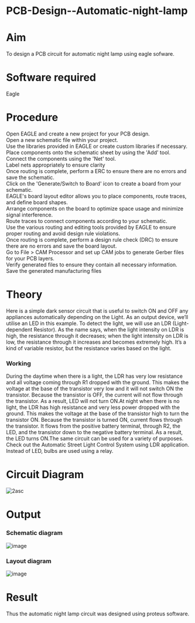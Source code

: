 # PCB-Design--Automatic-night-lamp

# Aim
To design a PCB circuit for automatic night lamp using eagle sofware.

# Software required
Eagle 

# Procedure

Open EAGLE and create a new project for your PCB design. </br>
Open a new schematic file within your project.</br>
Use the libraries provided in EAGLE or create custom libraries if necessary.</br>
Place components onto the schematic sheet by using the 'Add' tool.</br>
Connect the components using the 'Net' tool.</br>
Label nets appropriately to ensure clarity</br>
Once routing is complete, perform a ERC to ensure there are no errors and save the schematic.</br>
Click on the 'Generate/Switch to Board' icon to create a board from your schematic.</br>
EAGLE's board layout editor allows you to place components, route traces, and define board shapes.</br>
Arrange components on the board to optimize space usage and minimize signal interference.</br>
Route traces to connect components according to your schematic.</br>
Use the various routing and editing tools provided by EAGLE to ensure proper routing and avoid design rule violations.</br>
Once routing is complete, perform a design rule check (DRC) to ensure there are no errors and save the board layout.</br>
Go to File > CAM Processor and set up CAM jobs to generate Gerber files for your PCB layers.</br>
Verify generated files to ensure they contain all necessary information.</br>
Save the generated manufacturing files</br>

# Theory

Here is a simple dark sensor circuit that is useful to switch ON and OFF any appliances automatically depending on the Light. As an output device, we’ll utilise an LED in this example. To detect the light, we will use an LDR (Light-dependent Resistor). As the name says, when the light intensity on LDR is high, the resistance through it decreases; when the light intensity on LDR is low, the resistance through it increases and becomes extremely high. It’s a kind of variable resistor, but the resistance varies based on the light.

### Working 
During the daytime when there is a light, the LDR has very low resistance and all voltage coming through R1 dropped with the ground. This makes the voltage at the base of the transistor very low and it will not switch ON the transistor. Because the transistor is OFF, the current will not flow through the transistor. As a result, LED will not turn ON.At night when there is no light, the LDR has high resistance and very less power dropped with the ground. This makes the voltage at the base of the transistor high to turn the transistor ON. Because the transistor is turned ON, current flows through the transistor. It flows from the positive battery terminal, through R2, the LED, and the transistor down to the negative battery terminal. As a result, the LED turns ON.The same circuit can be used for a variety of purposes. Check out the Automatic Street Light Control System using LDR application. Instead of LED, bulbs are used using a relay.



# Circuit Diagram

![2asc](https://github.com/anishkumar-Embedded/PCB-Design--Automatic-night-lamp/assets/71547910/58ddd20b-a881-4f29-86ef-70697d50eb02)

# Output
### Schematic diagram

![image](https://github.com/hanshika-773/PCB-Design--Automatic-night-lamp/assets/153576501/449a53c7-78df-43f7-bb50-459491893a0e)


### Layout diagram
![image](https://github.com/hanshika-773/PCB-Design--Automatic-night-lamp/assets/153576501/be1c8f42-1852-4453-bd78-1c5b76c4eea6)





# Result
Thus the automatic night lamp circuit was designed using proteus software.

